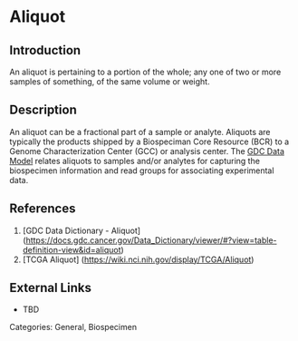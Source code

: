 # Aliquot #
## Introduction ##
An aliquot is pertaining to a portion of the whole; any one of two or more samples of something, of the same volume or weight.
## Description ##
An aliquot can be a fractional part of a sample or analyte. Aliquots are typically the products shipped by a Biospeciman Core Resource (BCR) 
to a Genome Characterization Center (GCC) or analysis center. The [GDC Data Model](https://gdc.cancer.gov/developers/gdc-data-model/gdc-data-model-components) 
relates aliquots to samples and/or analytes for capturing the biospecimen information and read groups for associating experimental data.

## References ##
1. [GDC Data Dictionary - Aliquot] (https://docs.gdc.cancer.gov/Data_Dictionary/viewer/#?view=table-definition-view&id=aliquot)
1. [TCGA Aliquot] (https://wiki.nci.nih.gov/display/TCGA/Aliquot)

## External Links ##
* TBD

Categories: General, Biospecimen
